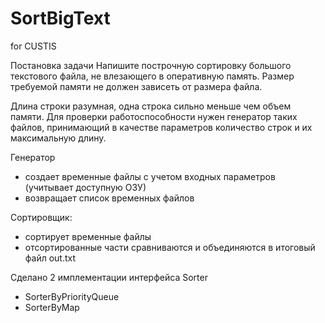 # SortBigText
for CUSTIS

Постановка задачи
Напишите построчную сортировку большого текстового файла, не влезающего в оперативную память. Размер требуемой памяти не должен зависеть от размера файла.

Длина строки разумная, одна строка сильно меньше чем объем памяти.
Для проверки работоспособности нужен генератор таких файлов, принимающий в качестве параметров количество строк и их максимальную длину.

Генератор 
- создает временные файлы с учетом входных параметров (учитывает доступную ОЗУ)
- возвращает список временных файлов

Сортировщик:
- сортирует временные файлы
- отсортированные части сравниваются и объединяются в итоговый файл out.txt

Сделано 2 имплементации интерфейса Sorter
- SorterByPriorityQueue
- SorterByMap

